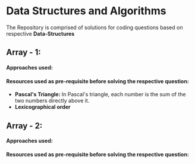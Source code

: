 # Data Structures and Algorithms

The Repository is comprised of solutions for coding questions based on respective **Data-Structures**

## Array - 1:

#### Approaches used:

#### Resources used as pre-requisite before solving the respective question:

- **Pascal's Triangle:** In Pascal's triangle, each number is the sum of the two numbers directly above it.
- **Lexicographical order**

## Array - 2:

#### Approaches used:

#### Resources used as pre-requisite before solving the respective question:

